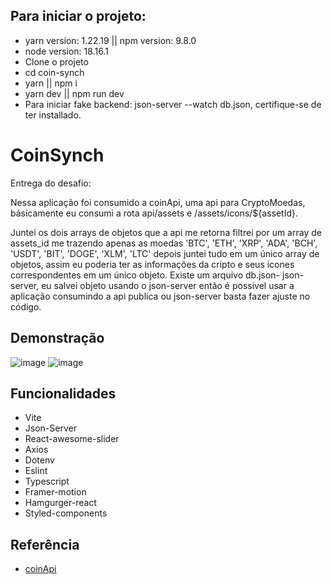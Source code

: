 ## Para iniciar o projeto:
- yarn version: 1.22.19 || npm version: 9.8.0
- node version: 18.16.1
- Clone o projeto
- cd coin-synch
- yarn || npm i
- yarn dev || npm run dev
- Para iniciar fake backend: json-server --watch db.json, certifique-se de ter installado.
# CoinSynch

Entrega do desafio: 

Nessa aplicação foi consumido a coinApi, uma api para CryptoMoedas, básicamente eu consumi a rota api/assets e /assets/icons/${assetId}. 

Juntei os dois arrays de objetos que a api me retorna filtrei por um array de assets_id me trazendo apenas as moedas  'BTC',
    'ETH',
    'XRP',
    'ADA',
    'BCH',
    'USDT',
    'BIT',
    'DOGE',
    'XLM',
    'LTC' depois juntei tudo em um único array de objetos, assim eu poderia ter as informações da cripto e seus icones correspondentes em um único objeto.
    Existe um arquivo db.json- json-server, eu salvei objeto usando o json-server então é possivel usar a aplicação consumindo a api publica ou json-server basta fazer ajuste no código.
    
## Demonstração
![image](https://github.com/Adonaikjr/coin-synch/assets/90911791/ec00957d-356a-442b-98f4-93b9425d705b)
![image](https://github.com/Adonaikjr/coin-synch/assets/90911791/4278d7a5-9dbc-4195-9e3e-696bc4b4e28c)

## Funcionalidades

- Vite
- Json-Server
- React-awesome-slider
- Axios
- Dotenv
- Eslint
- Typescript
- Framer-motion
- Hamgurger-react
- Styled-components



## Referência

 - [coinApi](https://www.coinapi.io/)


